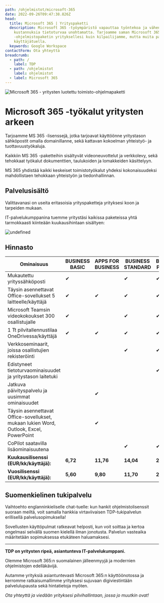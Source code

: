 ```yaml
---
path: /ohjelmistot/microsoft-365
date: 2022-09-26T09:47:38.826Z
head:
  title: Microsoft 365 | Yrityspaketti
  description: Microsoft 365 -työympäristö vapauttaa työntekoa ja vähentää
    kustannuksia tietoturvaa unohtamatta. Tarjoamme saman Microsoft 365
    -ohjelmistopaketin yrityksellesi kuin kilpailijamme, mutta muita paremmalla
    käyttäjätuella.
  keywords: Google Workspace
contactForm: Ota yhteyttä
breadcrumb:
  - path: /
    label: TDP
  - path: /ohjelmistot
    label: ohjelmistot
  - label: Microsoft 365
---
```

![Microsoft 365 - yritysten luotettu toimisto-ohjelmapaketti](/assets/365-tinified.jpg "Microsoft 365")

# Microsoft 365 -työkalut yritysten arkeen

Tarjoamme MS 365 -lisenssejä, jotka tarjoavat käyttöönne yritystason sähköpostit omalla domainillanne, sekä kattavan kokoelman yhteistyö- ja tuottavuustyökaluja.

Kaikkiin MS 365  -paketteihin sisältyvät videoneuvottelut ja verkkolevy, sekä tehokkaat työkalut dokumenttien, taulukoiden ja lomakkeiden käsittelyyn.

MS 365 yhdistää kaikki keskeiset toimistotyökalut yhdeksi kokonaisuudeksi mahdollistaen tehokkaan yhteistyön ja tiedonhallinnan. 

## Palvelusisältö

Valittavanasi on useita eritasoisia yrityspaketteja yrityksesi koon ja tarpeiden mukaan. 

IT-palvelukumppanina tuemme yritystäsi kaikissa paketeissa yhtä tarmokkaasti kiinteään kuukausihintaan sisältyen:

<HeroBlock bgColor="brand" imageAlign="right">

  <div className="HeroBlockImage">

  ![undefined](/assets/tdp-hinnasto.jpg)

  </div>

  <div className="HeroBlockContent">


  ## Hinnasto

| Ominaisuus                                                   | BUSINESS BASIC | APPS FOR BUSINESS | BUSINESS STANDARD | BUSINESS PREMIUM |
| ------------------------------------------------------------ | -------------- | ----------------- | ----------------- | ---------------- |
| M﻿ukautettu yrityssähköposti                                | ✔              |                   | ✔                 | ✔                |
| Täysin asennettavat Office-sovellukset  5 laitteelle/käyttäjä                           | ✔              | ✔                 | ✔                 | ✔                |
| Microsoft Teamsin videokokoukset 300 osallistujalle                                       | ✔              |                   | ✔                 | ✔                |
| 1 Tt pilvitallennustilaa OneDrivessa/käyttäjä | ✔              | ✔                 | ✔                 | ✔                |
| Verkkoseminaarit, joissa osallistujien rekisteröinti |               |                  | ✔                 | ✔                |
| Edistyneet tietoturvaominaisuudet ja yritystason laitetuki                                             |                |                   |                   | ✔                |
| Jatkuva päivityspalvelu ja uusimmat ominaisuudet                                            |                |  ✔                  |                   |                |
| Täysin asennettavat Office-sovellukset, mukaan lukien Word, Outlook, Excel, PowerPoint                                            |                |  ✔                  |                   |                |
| CoPilot saatavilla lisäominaisuutena                                             |                |                   |  ✔                 | ✔                |
| **Kuukausilisenssi (EUR/kk/käyttäjä):**                                 | **6,72**       | **11,76**         | **14,04**         | **24,72**        |
| **Vuosilisenssi (EUR/kk/käyttäjä):**               | **5,60**       | **9,80**          | **11,70**         | **20,60**        |
  </div>

  </HeroBlock>


## Suomenkielinen tukipalvelu

Vaihtoehto englanninkieliselle chat-tuelle: kun hankit ohjelmistolisenssit suoraan meiltä, voit samalla hankkia virtaviivaisen TDP-tukipalvelun erillisellä palvelusopimuksella! 

Sovellusten käyttöpulmat ratkeavat helposti, kun voit soittaa ja kertoa ongelmasi selvällä suomen kielellä ilman jonotusta. Palvelun vasteaika määritetään sopimuksessa etukäteen haluamaksesi.

- - -

**TDP on yritysten ripeä, asiantunteva IT-palvelukumppani.** 

Olemme Microsoft 365:n suomalainen jälleenmyyjä ja modernien ohjelmistojen edelläkävijä. 

Autamme yrityksiä asiantuntevasti Microsoft 365:n käyttöönotossa ja kerromme ratkaisumallimme yrityksesi sujuvaan digiviestintään palvelulupausta sekä hintatietoja myöten. 

*Ota yhteyttä ja viedään yrityksesi pilvihallintaan, jossa jo muutkin ovat!*